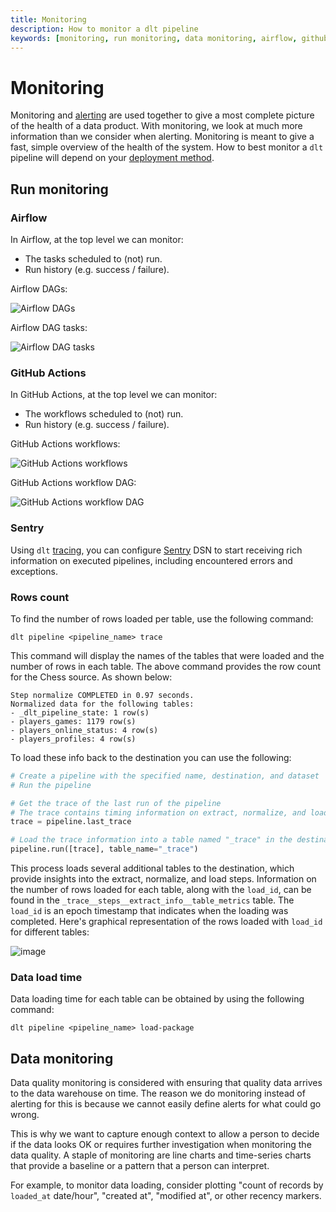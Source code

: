 ```yaml
---
title: Monitoring
description: How to monitor a dlt pipeline
keywords: [monitoring, run monitoring, data monitoring, airflow, github actions]
---
```


# Monitoring

Monitoring and [alerting](alerting.md) are used together to give a most complete picture of the
health of a data product. With monitoring, we look at much more information than we consider when
alerting. Monitoring is meant to give a fast, simple overview of the health of the system. How to
best monitor a `dlt` pipeline will depend on your [deployment method](../walkthroughs/deploy-a-pipeline/).

## Run monitoring

### Airflow

In Airflow, at the top level we can monitor:

- The tasks scheduled to (not) run.
- Run history (e.g. success / failure).

Airflow DAGs:

![Airflow DAGs](images/airflow_dags.png)

Airflow DAG tasks:

![Airflow DAG tasks](images/airflow_dag_tasks.png)

### GitHub Actions

In GitHub Actions, at the top level we can monitor:

- The workflows scheduled to (not) run.
- Run history (e.g. success / failure).

GitHub Actions workflows:

![GitHub Actions workflows](images/github_actions_workflows.png)

GitHub Actions workflow DAG:

![GitHub Actions workflow DAG](images/github_actions_workflow_dag.png)

### Sentry

Using `dlt` [tracing](tracing.md), you can configure [Sentry](https://sentry.io) DSN to start
receiving rich information on executed pipelines, including encountered errors and exceptions.


### Rows count
To find the number of rows loaded per table, use the following command:

```shell
dlt pipeline <pipeline_name> trace
```

This command will display the names of the tables that were loaded and the number of rows in each table.
The above command provides the row count for the Chess source. As shown below:

```shell
Step normalize COMPLETED in 0.97 seconds.
Normalized data for the following tables:
- _dlt_pipeline_state: 1 row(s)
- players_games: 1179 row(s)
- players_online_status: 4 row(s)
- players_profiles: 4 row(s)
```

To load these info back to the destination you can use the following:
```python
# Create a pipeline with the specified name, destination, and dataset
# Run the pipeline

# Get the trace of the last run of the pipeline
# The trace contains timing information on extract, normalize, and load steps
trace = pipeline.last_trace

# Load the trace information into a table named "_trace" in the destination
pipeline.run([trace], table_name="_trace")
```
This process loads several additional tables to the destination, which provide insights into
the extract, normalize, and load steps. Information on the number of rows loaded for each table,
along with the `load_id`, can be found in the `_trace__steps__extract_info__table_metrics` table.
The `load_id` is an epoch timestamp that indicates when the loading was completed. Here's graphical
representation of the rows loaded with `load_id` for different tables:

![image](https://storage.googleapis.com/dlt-blog-images/docs_monitoring_count_of_rows_vs_load_id.jpg)

### Data load time
Data loading time for each table can be obtained by using the following command:

```shell
dlt pipeline <pipeline_name> load-package
```

## Data monitoring

Data quality monitoring is considered with ensuring that quality data arrives to the data warehouse
on time. The reason we do monitoring instead of alerting for this is because we cannot easily define
alerts for what could go wrong.

This is why we want to capture enough context to allow a person to decide if the data looks OK or
requires further investigation when monitoring the data quality. A staple of monitoring are line
charts and time-series charts that provide a baseline or a pattern that a person can interpret.

For example, to monitor data loading, consider plotting "count of records by `loaded_at` date/hour",
"created at", "modified at", or other recency markers.
